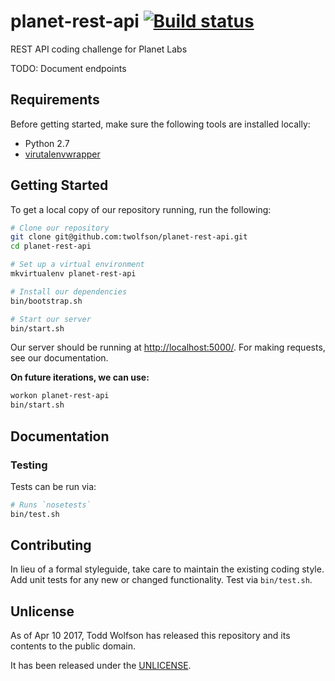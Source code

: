 # planet-rest-api [![Build status](https://travis-ci.org/twolfson/planet-rest-api.svg?branch=master)](https://travis-ci.org/twolfson/planet-rest-api)

REST API coding challenge for Planet Labs

TODO: Document endpoints

## Requirements
Before getting started, make sure the following tools are installed locally:

- Python 2.7
- [virutalenvwrapper](https://virtualenvwrapper.readthedocs.io/en/latest/)

## Getting Started
To get a local copy of our repository running, run the following:

```bash
# Clone our repository
git clone git@github.com:twolfson/planet-rest-api.git
cd planet-rest-api

# Set up a virtual environment
mkvirtualenv planet-rest-api

# Install our dependencies
bin/bootstrap.sh

# Start our server
bin/start.sh
```

Our server should be running at <http://localhost:5000/>. For making requests, see our documentation.

**On future iterations, we can use:**

```bash
workon planet-rest-api
bin/start.sh
```

## Documentation
### Testing
Tests can be run via:

```bash
# Runs `nosetests`
bin/test.sh
```

## Contributing
In lieu of a formal styleguide, take care to maintain the existing coding style. Add unit tests for any new or changed functionality. Test via `bin/test.sh`.

## Unlicense
As of Apr 10 2017, Todd Wolfson has released this repository and its contents to the public domain.

It has been released under the [UNLICENSE][].

[UNLICENSE]: UNLICENSE
